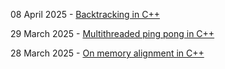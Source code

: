 08 April 2025 - [Backtracking in C++](/leetcode-backtracking.html)

29 March 2025 - [Multithreaded ping pong in C++](/cpp-threading-messages.html)

28 March 2025 - [On memory alignment in C++](/cpp-memory-alignment.html)
